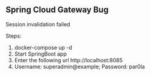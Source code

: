 ## Spring Cloud Gateway Bug

Session invalidation failed

Steps:
1. docker-compose up -d
2. Start SpringBoot app
3. Enter the following url http://localhost:8085
4. Username: superadmin@example; Password: par0la